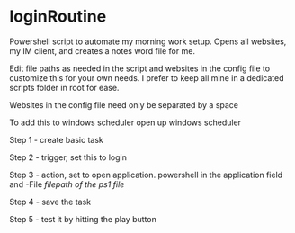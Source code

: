 # loginRoutine
Powershell script to automate my morning work setup. Opens all websites, my IM client, and creates a notes word file for me.

Edit file paths as needed in the script and websites in the config file to customize this for your own needs. I prefer to keep all mine in a dedicated scripts folder in root for ease.

Websites in the config file need only be separated by a space


To add this to windows scheduler open up windows scheduler

Step 1 - create basic task 

Step 2 - trigger, set this to login

Step 3 - action, set to open application. powershell in the application field and -File *filepath of the ps1 file*

Step 4 - save the task

Step 5 - test it by hitting the play button
